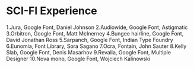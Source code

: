 # SCI-FI Experience

1.Jura, Google Font, Daniel Johnson
2.Audiowide, Google Font, Astigmatic
3.Orbitron, Google Font, Matt McInerney
4.Bungee hairline, Google Font, David Jonathan Ross
5.Sarpanch, Google Font, Indian Type Foundry
6.Eunomia, Font Library, Sora Sagano
7.Ocra, Fontain, John Sauter
8.Kelly Slab, Google Font, Denis Masarhov
9.Revalia, Google Font, Multiple Designer
10.Nova mono, Google Font, Wojciech Kalinowski


